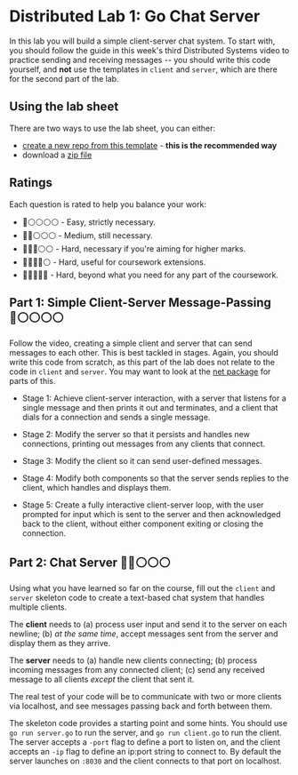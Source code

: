 # Distributed Lab 1: Go Chat Server

In this lab you will build a simple client-server chat system. To start with,
you should follow the guide in this week's third Distributed Systems video to
practice sending and receiving messages -- you should write this code yourself,
and **not** use the templates in `client` and `server`, which are there for the second part
of the lab.

## Using the lab sheet

There are two ways to use the lab sheet, you can either:

- [create a new repo from this template](https://github.com/UoB-CSA/distributed-lab-1/generate) - **this is the recommended way**
- download a [zip file](https://github.com/UoB-CSA/distributed-lab-1/archive/master.zip)

## Ratings

Each question is rated to help you balance your work:

- :red_circle::white_circle::white_circle::white_circle::white_circle: - Easy, strictly necessary.
- :red_circle::red_circle::white_circle::white_circle::white_circle: - Medium, still necessary.
- :red_circle::red_circle::red_circle::white_circle::white_circle: - Hard, necessary if you're aiming for higher marks.
- :red_circle::red_circle::red_circle::red_circle::white_circle: - Hard, useful for coursework extensions.
- :red_circle::red_circle::red_circle::red_circle::red_circle: - Hard, beyond what you need for any part of the coursework.

## Part 1: Simple Client-Server Message-Passing :red_circle::white_circle::white_circle::white_circle::white_circle:

Follow the video, creating a simple client and server that can send messages to
each other. This is best tackled in stages. Again, you should write this code
from scratch, as this part of the lab does not relate to the code in `client` and `server`.  You
may want to look at the [net package](https://golang.org/pkg/net/) for parts of
this.

+ Stage 1: Achieve client-server interaction, with a server that listens for a
single message and then prints it out and terminates, and a client that dials
for a connection and sends a single message.

+ Stage 2: Modify the server so that it persists and handles new connections,
printing out messages from any clients that connect.

+ Stage 3: Modify the client so it can send user-defined messages.

+ Stage 4: Modify both components so that the server sends replies to the
client, which handles and displays them.

+ Stage 5: Create a fully interactive client-server loop, with the user prompted
for input which is sent to the server and then acknowledged back to the client,
without either component exiting or closing the connection.

## Part 2: Chat Server :red_circle::red_circle::white_circle::white_circle::white_circle:

Using what you have learned so far on the course, fill out the `client` and `server` skeleton code
to create a text-based chat system that handles multiple clients. 

The **client** needs to (a) process user input and send it to the server on each
newline; (b) _at the same time_, accept messages sent from the server and
display them as they arrive.

The **server** needs to (a) handle new clients connecting; (b) process incoming
messages from any connected client; (c) send any received message to all clients
_except_ the client that sent it.   

The real test of your code will be to communicate with two or more clients via
localhost, and see messages passing back and forth between them.

The skeleton code provides a starting point and some hints. You should use `go
run server.go` to run the server, and `go run client.go` to run the client.  The
server accepts a `-port` flag to define a port to listen on, and the client
accepts an `-ip` flag to define an ip:port string to connect to.  By default the
server launches on `:8030` and the client connects to that port on localhost.
